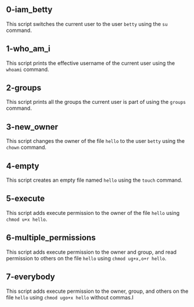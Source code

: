 ## 0-iam_betty
This script switches the current user to the user `betty` using the `su` command.
## 1-who_am_i
This script prints the effective username of the current user using the `whoami` command.
## 2-groups
This script prints all the groups the current user is part of using the `groups` command.
## 3-new_owner
This script changes the owner of the file `hello` to the user `betty` using the `chown` command.
## 4-empty
This script creates an empty file named `hello` using the `touch` command.
## 5-execute
This script adds execute permission to the owner of the file `hello` using `chmod u+x hello`.
## 6-multiple_permissions
This script adds execute permission to the owner and group, and read permission to others on the file `hello` using `chmod ug+x,o+r hello`.
## 7-everybody
This script adds execute permission to the owner, group, and others on the file `hello` using `chmod ugo+x hello` without commas.I
